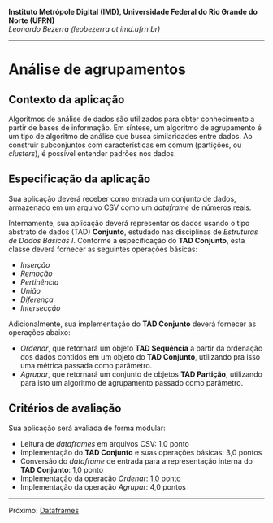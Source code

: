 **Instituto Metrópole Digital (IMD), Universidade Federal do Rio Grande do Norte (UFRN)**  
*Leonardo Bezerra (leobezerra at imd.ufrn.br)*

---

# Análise de agrupamentos

## Contexto da aplicação

Algoritmos de análise de dados são utilizados para obter conhecimento a partir de bases de informação. Em síntese,
um algoritmo de agrupamento é um tipo de algoritmo de análise que busca similaridades entre dados. Ao construir subconjuntos
com características em comum (partições, ou *clusters*), é possível entender padrões nos dados.

## Especificação da aplicação

Sua aplicação deverá receber como entrada um conjunto de dados, armazenado em um arquivo CSV como um *dataframe* de números reais.

Internamente, sua aplicação deverá representar os dados usando o tipo abstrato de dados (TAD) **Conjunto**, estudado nas disciplinas de *Estruturas de Dados Básicas I*.
Conforme a especificação do **TAD Conjunto**, esta classe deverá fornecer as seguintes operações básicas:
* *Inserção*
* *Remoção*
* *Pertinência*
* *União*
* *Diferença*
* *Intersecção*

Adicionalmente, sua implementação do **TAD Conjunto** deverá fornecer as operações abaixo: 
* *Ordenar*, que retornará um objeto **TAD Sequência** a partir da ordenação dos dados contidos em um objeto do **TAD Conjunto**, utilizando pra isso uma métrica passada como parâmetro.
* *Agrupar*, que retornará um conjunto de objetos **TAD Partição**, utilizando para isto um algoritmo de agrupamento passado como parâmetro. 

## Critérios de avaliação

Sua aplicação será avaliada de forma modular:

* Leitura de *dataframes* em arquivos CSV: 1,0 ponto
* Implementação do **TAD Conjunto** e suas operações básicas: 3,0 pontos
* Conversão do *dataframe* de entrada para a representação interna do **TAD Conjunto**: 1,0 ponto
* Implementação da operação *Ordenar*: 1,0 ponto
* Implementação da operação *Agrupar*: 4,0 pontos

---

Próximo: [Dataframes](/projetos/dataframes/)
